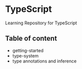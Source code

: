 # TypeScript

Learning Repository for TypeScript

## Table of content

-   getting-started
-   type-system
-   type annotations and inference
